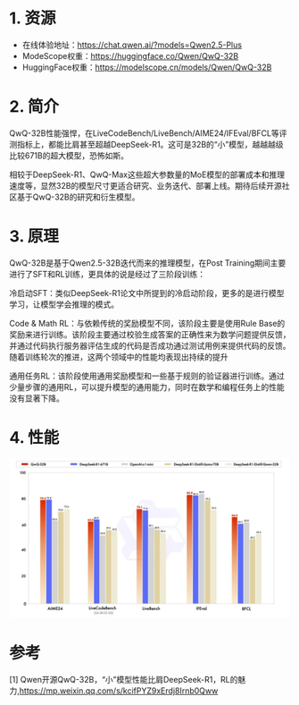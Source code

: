 # 1. 资源

- 在线体验地址：https://chat.qwen.ai/?models=Qwen2.5-Plus
- ModeScope权重：https://huggingface.co/Qwen/QwQ-32B
- HuggingFace权重：https://modelscope.cn/models/Qwen/QwQ-32B

# 2. 简介

QwQ-32B性能强悍，在LiveCodeBench/LiveBench/AIME24/IFEval/BFCL等评测指标上，都能比肩甚至超越DeepSeek-R1。这可是32B的“小”模型，越越越级比较671B的超大模型，恐怖如斯。

相较于DeepSeek-R1、QwQ-Max这些超大参数量的MoE模型的部署成本和推理速度等，显然32B的模型尺寸更适合研究、业务迭代、部署上线。期待后续开源社区基于QwQ-32B的研究和衍生模型。

# 3. 原理

QwQ-32B是基于Qwen2.5-32B迭代而来的推理模型，在Post Training期间主要进行了SFT和RL训练，更具体的说是经过了三阶段训练：

冷启动SFT：类似DeepSeek-R1论文中所提到的冷启动阶段，更多的是进行模型学习，让模型学会推理的模式。

Code & Math RL：与依赖传统的奖励模型不同，该阶段主要是使用Rule Base的奖励来进行训练。该阶段主要通过校验生成答案的正确性来为数学问题提供反馈，并通过代码执行服务器评估生成的代码是否成功通过测试用例来提供代码的反馈。随着训练轮次的推进，这两个领域中的性能均表现出持续的提升

通用任务RL：该阶段使用通用奖励模型和一些基于规则的验证器进行训练。通过少量步骤的通用RL，可以提升模型的通用能力，同时在数学和编程任务上的性能没有显著下降。

# 4. 性能

![](.01_QwQ-32B_images/性能.png)

# 参考

[1] Qwen开源QwQ-32B，“小”模型性能比肩DeepSeek-R1，RL的魅力,https://mp.weixin.qq.com/s/kcifPYZ9xErdj8Irnb0Qww
